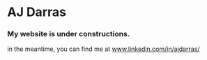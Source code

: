 # AJ Darras

### My website is under constructions.

in the meantime, you can find me at www.linkedin.com/in/ajdarras/
